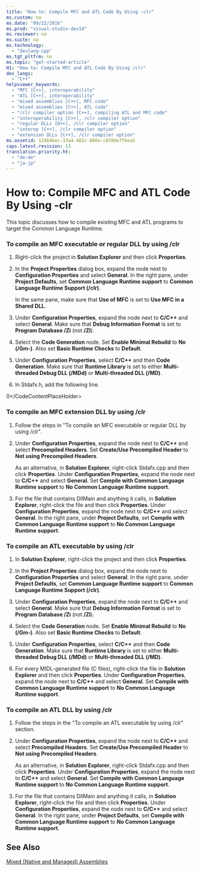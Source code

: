```yaml
---
title: "How to: Compile MFC and ATL Code By Using -clr"
ms.custom: na
ms.date: "09/22/2016"
ms.prod: "visual-studio-dev14"
ms.reviewer: na
ms.suite: na
ms.technology: 
  - "devlang-cpp"
ms.tgt_pltfrm: na
ms.topic: "get-started-article"
H1: "How to: Compile MFC and ATL Code By Using /clr"
dev_langs: 
  - "C++"
helpviewer_keywords: 
  - "MFC [C++], interoperability"
  - "ATL [C++], interoperability"
  - "mixed assemblies [C++], MFC code"
  - "mixed assemblies [C++], ATL code"
  - "/clr compiler option [C++], compiling ATL and MFC code"
  - "interoperability [C++], /clr compiler option"
  - "regular DLLs [D++], /clr compiler option"
  - "interop [C++], /clr compiler option"
  - "extension DLLs [C++], /clr compiler option"
ms.assetid: 12464bec-33a4-482c-880a-c078de7f6ea5
caps.latest.revision: 13
translation.priority.ht: 
  - "de-de"
  - "ja-jp"
---
```

# How to: Compile MFC and ATL Code By Using -clr
This topic discusses how to compile existing MFC and ATL programs to target the Common Language Runtime.  
  
### To compile an MFC executable or regular DLL by using /clr  
  
1.  Right-click the project in **Solution Explorer** and then click **Properties**.  
  
2.  In the **Project Properties** dialog box, expand the node next to **Configuration Properties** and select **General**. In the right pane, under **Project Defaults**, set **Common Language Runtime support** to **Common Language Runtime Support (/clr)**.  
  
     In the same pane, make sure that **Use of MFC** is set to **Use MFC in a Shared DLL**.  
  
3.  Under **Configuration Properties**, expand the node next to **C/C++** and select **General**. Make sure that **Debug Information Format** is set to **Program Database /Zi** (not **/ZI**).  
  
4.  Select the **Code Generation** node. Set **Enable Minimal Rebuild** to **No (/Gm-)**. Also set **Basic Runtime Checks** to **Default**.  
  
5.  Under **Configuration Properties**, select **C/C++** and then **Code Generation**. Make sure that **Runtime Library** is set to either **Multi-threaded Debug DLL (/MDd)** or **Multi-threaded DLL (/MD)**.  
  
6.  In Stdafx.h, add the following line.  
  
<CodeContentPlaceHolder>0\</CodeContentPlaceHolder>  
### To compile an MFC extension DLL by using /clr  
  
1.  Follow the steps in "To compile an MFC executable or regular DLL by using /clr".  
  
2.  Under **Configuration Properties**, expand the node next to **C/C++** and select **Precompiled Headers**. Set **Create/Use Precompiled Header** to **Not using Precompiled Headers**.  
  
     As an alternative, in **Solution Explorer**, right-click Stdafx.cpp and then click **Properties**. Under **Configuration Properties**, expand the node next to **C/C++** and select **General**. Set **Compile with Common Language Runtime support** to **No Common Language Runtime support**.  
  
3.  For the file that contains DllMain and anything it calls, in **Solution Explorer**, right-click the file and then click **Properties**. Under **Configuration Properties**, expand the node next to **C/C++** and select **General**. In the right pane, under **Project Defaults**, set **Compile with Common Language Runtime support** to **No Common Language Runtime support**.  
  
### To compile an ATL executable by using /clr  
  
1.  In **Solution Explorer**, right-click the project and then click **Properties**.  
  
2.  In the **Project Properties** dialog box, expand the node next to **Configuration Properties** and select **General**. In the right pane, under **Project Defaults**, set **Common Language Runtime support** to **Common Language Runtime Support (/clr)**.  
  
3.  Under **Configuration Properties**, expand the node next to **C/C++** and select **General**. Make sure that **Debug Information Format** is set to **Program Database /Zi** (not **/ZI**).  
  
4.  Select the **Code Generation** node. Set **Enable Minimal Rebuild** to **No (/Gm-)**. Also set **Basic Runtime Checks** to **Default**.  
  
5.  Under **Configuration Properties**, select **C/C++** and then **Code Generation**. Make sure that **Runtime Library** is set to either **Multi-threaded Debug DLL (/MDd)** or **Multi-threaded DLL (/MD)**.  
  
6.  For every MIDL-generated file (C files), right-click the file in **Solution Explorer** and then click **Properties**. Under **Configuration Properties**, expand the node next to **C/C++** and select **General**. Set **Compile with Common Language Runtime support** to **No Common Language Runtime support**.  
  
### To compile an ATL DLL by using /clr  
  
1.  Follow the steps in the "To compile an ATL executable by using /clr" section.  
  
2.  Under **Configuration Properties**, expand the node next to **C/C++** and select **Precompiled Headers**. Set **Create/Use Precompiled Header** to **Not using Precompiled Headers**.  
  
     As an alternative, in **Solution Explorer**, right-click Stdafx.cpp and then click **Properties**. Under **Configuration Properties**, expand the node next to **C/C++** and select **General**. Set **Compile with Common Language Runtime support** to **No Common Language Runtime support**.  
  
3.  For the file that contains DllMain and anything it calls, in **Solution Explorer**, right-click the file and then click **Properties**. Under **Configuration Properties**, expand the node next to **C/C++** and select **General**. In the right pane, under **Project Defaults**, set **Compile with Common Language Runtime support** to **No Common Language Runtime support**.  
  
## See Also  
 [Mixed (Native and Managed) Assemblies](../vs140/mixed--native-and-managed--assemblies.md)